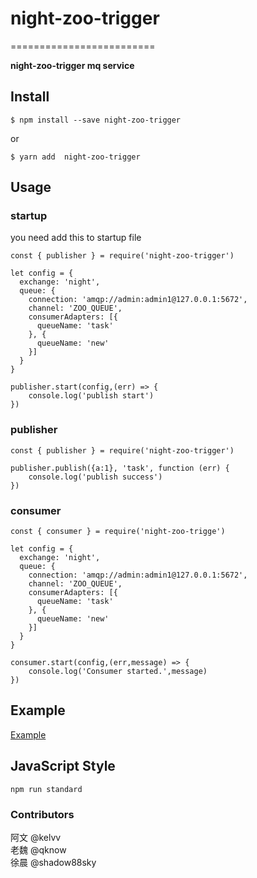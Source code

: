 # night-zoo-trigger

=========================

**night-zoo-trigger  mq service**

## Install

```console
$ npm install --save night-zoo-trigger
```
or
```console
$ yarn add  night-zoo-trigger
```

## Usage

### startup
you need add this to startup file
```
const { publisher } = require('night-zoo-trigger')

let config = {
  exchange: 'night',
  queue: {
    connection: 'amqp://admin:admin1@127.0.0.1:5672',
    channel: 'ZOO_QUEUE',
    consumerAdapters: [{
      queueName: 'task'
    }, {
      queueName: 'new'
    }]
  }
}

publisher.start(config,(err) => {
    console.log('publish start')
})
```

### publisher

```
const { publisher } = require('night-zoo-trigger')

publisher.publish({a:1}, 'task', function (err) {
    console.log('publish success')
})
```

### consumer

```
const { consumer } = require('night-zoo-trigge')

let config = {
  exchange: 'night',
  queue: {
    connection: 'amqp://admin:admin1@127.0.0.1:5672',
    channel: 'ZOO_QUEUE',
    consumerAdapters: [{
      queueName: 'task'
    }, {
      queueName: 'new'
    }]
  }
}

consumer.start(config,(err,message) => {
    console.log('Consumer started.',message)
})
```

## Example

[Example](https://github.com/airplake/night-zoo-trigger/tree/master/example)


## JavaScript Style

```
npm run standard
```



### Contributors
阿文 @kelvv  
老魏 @qknow  
徐晨 @shadow88sky  